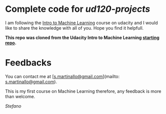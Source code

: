 Complete code for _ud120-projects_
==================================

I am following the [Intro to Machine Learning](https://classroom.udacity.com/courses/ud120)
course on udacity and I would like to share the knowledge with all of you. Hope you find it helpfull.

**This repo was cloned from the Udacity Intro to Machine Learning [starting repo](https://github.com/udacity/ud120-projects.git).**

Feedbacks
=========

You can contact me at [s.martinallo@gmail.com](mailto: s.martinallo@gmail.com).

This is my first course on Machine Learning therefore, any feedback is more than welcome.

_Stefano_
